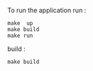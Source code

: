 To run the application 
run :

    make  up   
    make build 
    make run  

build :

    make build 
